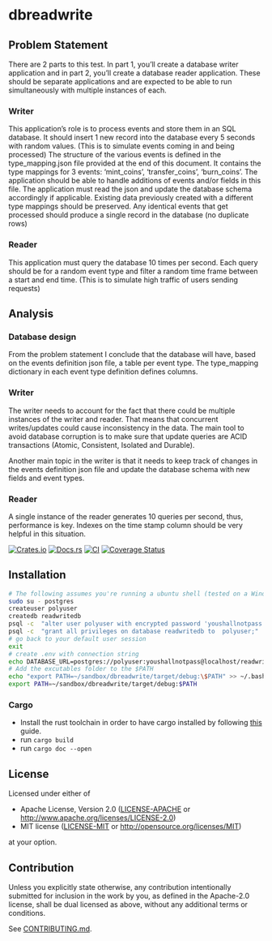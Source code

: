 # dbreadwrite
## Problem Statement
There are 2 parts to this test. In part 1, you’ll create a database
writer application and in part 2, you’ll create a database reader application. These should be
separate applications and are expected to be able to run simultaneously with multiple instances
of each.

### Writer
This application’s role is to process events and store them in an SQL database. It should insert
1 new record into the database every 5 seconds with random values. (This is to simulate events
coming in and being processed)
The structure of the various events is defined in the type_mapping.json file provided at the end
of this document. It contains the type mappings for 3 events: ‘mint_coins’, ‘transfer_coins’,
‘burn_coins’. The application should be able to handle additions of events and/or fields in this
file.
The application must read the json and update the database schema accordingly if applicable.
Existing data previously created with a different type mappings should be preserved.
Any identical events that get processed should produce a single record in the database (no
duplicate rows)

### Reader
This application must query the database 10 times per second. Each query should be for a
random event type and filter a random time frame between a start and end time. (This is to
simulate high traffic of users sending requests)

## Analysis

### Database design
From the problem statement I conclude that the database will have, based on the events definition json file, a table per event type. The type_mapping dictionary in each event type definition defines columns.

### Writer
The writer needs to account for the fact that there could be multiple instances of the writer and reader. That means that concurrent writes/updates could cause inconsistency in the data. The main tool to avoid database corruption is to make sure that update queries are ACID transactions (Atomic, Consistent, Isolated and Durable). 

Another main topic in the writer is that it needs to keep track of changes in the events definition json file and update the database schema with new fields and event types.

### Reader
A single instance of the reader generates 10 queries per second, thus, performance is key. Indexes on the time stamp column should be very helpful in this situation.

[![Crates.io](https://img.shields.io/crates/v/dbreadwrite.svg)](https://crates.io/crates/dbreadwrite)
[![Docs.rs](https://docs.rs/dbreadwrite/badge.svg)](https://docs.rs/dbreadwrite)
[![CI](https://github.com/albinocordeiro/dbreadwrite/workflows/Continuous%20Integration/badge.svg)](https://github.com/albinocordeiro/dbreadwrite/actions)
[![Coverage Status](https://coveralls.io/repos/github/albinocordeiro/dbreadwrite/badge.svg?branch=main)](https://coveralls.io/github/albinocordeiro/dbreadwrite?branch=main)

## Installation
```bash 
# The following assumes you're running a ubuntu shell (tested on a Windows WSL2.0 ubuntu) and you have installed postgresql
sudo su - postgres
createuser polyuser
createdb readwritedb
psql -c  "alter user polyuser with encrypted password 'youshallnotpass';"
psql -c  "grant all privileges on database readwritedb to  polyuser;"
# go back to your default user session
exit
# create .env with connection string
echo DATABASE_URL=postgres://polyuser:youshallnotpass@localhost/readwritedb > .env
# Add the excutables folder to the $PATH
echo "export PATH=~/sandbox/dbreadwrite/target/debug:\$PATH" >> ~/.bashrc
export PATH=~/sandbox/dbreadwrite/target/debug:$PATH

```
### Cargo

* Install the rust toolchain in order to have cargo installed by following
  [this](https://www.rust-lang.org/tools/install) guide.
* run `cargo build`
* run `cargo doc --open`

## License

Licensed under either of

 * Apache License, Version 2.0
   ([LICENSE-APACHE](LICENSE-APACHE) or http://www.apache.org/licenses/LICENSE-2.0)
 * MIT license
   ([LICENSE-MIT](LICENSE-MIT) or http://opensource.org/licenses/MIT)

at your option.

## Contribution

Unless you explicitly state otherwise, any contribution intentionally submitted
for inclusion in the work by you, as defined in the Apache-2.0 license, shall be
dual licensed as above, without any additional terms or conditions.

See [CONTRIBUTING.md](CONTRIBUTING.md).
